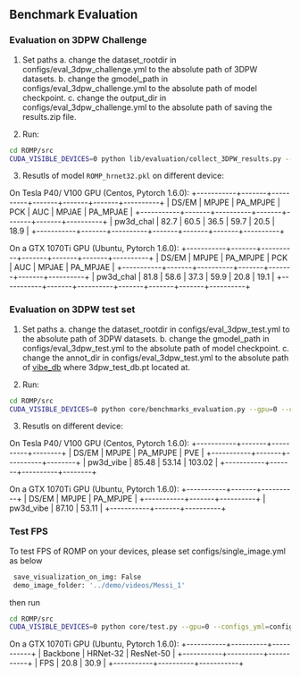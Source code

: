 ## Benchmark Evaluation

### Evaluation on 3DPW Challenge

1. Set paths
a. change the dataset_rootdir in configs/eval_3dpw_challenge.yml to the absolute path of 3DPW datasets.
b. change the gmodel_path in configs/eval_3dpw_challenge.yml to the absolute path of model checkpoint.
c. change the output_dir in configs/eval_3dpw_challenge.yml to the absolute path of saving the results.zip file.

2. Run:
```bash
cd ROMP/src
CUDA_VISIBLE_DEVICES=0 python lib/evaluation/collect_3DPW_results.py --gpu=0 --configs_yml=configs/eval_3dpw_challenge.yml
```

3. Resutls of model `ROMP_hrnet32.pkl` on different device:

On Tesla P40/ V100 GPU (Centos, Pytorch 1.6.0):
+-----------+-------+----------+-------+-------+-------+----------+
|   DS/EM   | MPJPE | PA_MPJPE |  PCK  |  AUC  | MPJAE | PA_MPJAE |
+-----------+-------+----------+-------+-------+-------+----------+
| pw3d_chal |  82.7 |   60.5   |  36.5 |  59.7 |  20.5 |   18.9   |
+-----------+-------+----------+-------+-------+-------+----------+

On a GTX 1070Ti GPU (Ubuntu, Pytorch 1.6.0):
+-----------+-------+----------+-------+-------+-------+----------+
|   DS/EM   | MPJPE | PA_MPJPE |  PCK  |  AUC  | MPJAE | PA_MPJAE |
+-----------+-------+----------+-------+-------+-------+----------+
| pw3d_chal |  81.8 |   58.6   |  37.3 |  59.9 |  20.8 |   19.1   |
+-----------+-------+----------+-------+-------+-------+----------+

### Evaluation on 3DPW test set

1. Set paths
a. change the dataset_rootdir in configs/eval_3dpw_test.yml to the absolute path of 3DPW datasets.
b. change the gmodel_path in configs/eval_3dpw_test.yml to the absolute path of model checkpoint.
c. change the annot_dir in configs/eval_3dpw_test.yml to the absolute path of [vibe_db](https://drive.google.com/file/d/1_urpBQbboQnbQ1ieuoougBXBmqTrMdK5/view?usp=sharing) where 3dpw_test_db.pt located at.

2. Run:
```bash
cd ROMP/src
CUDA_VISIBLE_DEVICES=0 python core/benchmarks_evaluation.py --gpu=0 --configs_yml=configs/eval_3dpw_test.yml
```

3. Resutls on different device:

On Tesla P40/ V100 GPU (Centos, Pytorch 1.6.0):
+-----------+-------+----------+--------+
|   DS/EM   | MPJPE | PA_MPJPE |  PVE   |
+-----------+-------+----------+--------+
| pw3d_vibe | 85.48 |  53.14   | 103.02 |
+-----------+-------+----------+--------+

On a GTX 1070Ti GPU (Ubuntu, Pytorch 1.6.0):
+-----------+-------+----------+
|   DS/EM   | MPJPE | PA_MPJPE |
+-----------+-------+----------+
| pw3d_vibe | 87.10 |  53.11   |
+-----------+-------+----------+

### Test FPS

To test FPS of ROMP on your devices, please set configs/single_image.yml as below

```bash
 save_visualization_on_img: False
 demo_image_folder: '../demo/videos/Messi_1'
```
then run 

```bash
cd ROMP/src
CUDA_VISIBLE_DEVICES=0 python core/test.py --gpu=0 --configs_yml=configs/single_image.yml
```

On a GTX 1070Ti GPU (Ubuntu, Pytorch 1.6.0):
+-----------+----------+-----------+
|  Backbone | HRNet-32 | ResNet-50 |
+-----------+----------+-----------+
|    FPS    |   20.8   |    30.9   |
+-----------+----------+-----------+